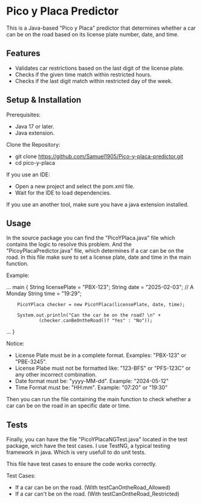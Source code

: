 # Pico y Placa Predictor 

This is a Java-based "Pico y Placa" predictor that determines whether a car can be on the road based on its license plate number, date, and time.

## Features
* Validates car restrictions based on the last digit of the license plate.
* Checks if the given time match within restricted hours.
* Checks if the last digit match within restricted day of the week.

## Setup & Installation
Prerequisites:
* Java 17 or later.
* Java extension.

Clone the Repository:
  * git clone https://github.com/Samuel1905/Pico-y-placa-predictor.git
  * cd pico-y-placa

If you use an IDE:
  * Open a new project and select the pom.xml file.
  * Wait for the IDE to load dependencies.
    
If you use an another tool, make sure you have a java extension installed.

## Usage
In the source package you can find the "PicoYPlaca.java" file which contains the logic to resolve this problem. And the "PicoyPlacaPredictor.java" file, which determines if a car can be on the road. 
In this file make sure to set a license plate, date and time in the main function.

Example:

... main {
   String licensePlate = "PBX-123";
        String date = "2025-02-03"; // A Monday
        String time = "19:29";
        
        PicoYPlaca checker = new PicoYPlaca(licensePlate, date, time);

        System.out.println("Can the car be on the road? \n" + 
                (checker.canBeOntheRoad()? "Yes" : "No"));
... }
 
Notice: 
* License Plate must be in a complete format. Examples: "PBX-123" or "PBE-3245".
* License Plabe must not be formatted like: "123-BFS" or "PFS-123C" or any other incorrect combination. 
* Date format must be: "yyyy-MM-dd". Example: "2024-05-12"
* Time Format must be: "HH:mm". Example: "07:20" or "19:30"

Then you can run the file containing the main function to check whether a car can be on the road in an specific date or time.

## Tests

Finally, you can have the file "PicoYPlacaNGTest.java" located in the test package, wich have the test cases. I use TestNG, a typical testing framework in java.
Which is very usefull to do unit tests.

This file have test cases to ensure the code works correctly.

Test Cases:
* If a car can be on the road. (With testCanOntheRoad_Allowed)
* If a car can't be on the road. (With testCanOntheRoad_Restricted)



